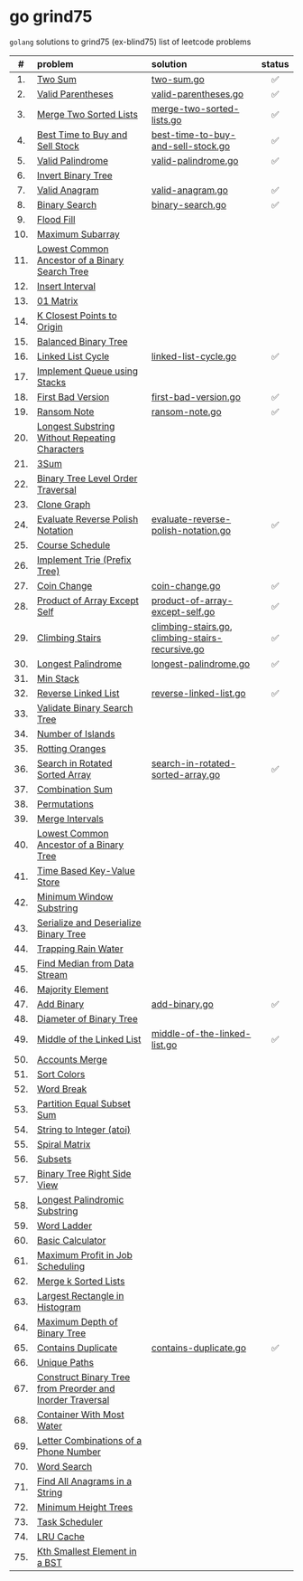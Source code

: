 # go grind75

`golang` solutions to grind75 (ex-blind75) list of leetcode problems

|  #  | problem                                                                                                                                              | solution                                                                                                                                                                                         | status |
| :-: | :--------------------------------------------------------------------------------------------------------------------------------------------------- | :----------------------------------------------------------------------------------------------------------------------------------------------------------------------------------------------- | :----: |
| 1.  | [Two Sum](https://leetcode.com/problems/two-sum/)                                                                                                    | [two-sum.go](https://github.com/shdq/go-grind75/blob/main/two-sum.go)                                                                                                                            |   ✅   |
| 2.  | [Valid Parentheses](https://leetcode.com/problems/valid-parentheses)                                                                                 | [valid-parentheses.go](https://github.com/shdq/go-grind75/blob/main/valid-parentheses.go)                                                                                                        |   ✅   |
| 3.  | [Merge Two Sorted Lists](https://leetcode.com/problems/merge-two-sorted-lists)                                                                       | [merge-two-sorted-lists.go](https://github.com/shdq/go-grind75/blob/main/merge-two-sorted-lists.go)                                                                                              |   ✅   |
| 4.  | [Best Time to Buy and Sell Stock](https://leetcode.com/problems/best-time-to-buy-and-sell-stock)                                                     | [best-time-to-buy-and-sell-stock.go](https://github.com/shdq/go-grind75/blob/main/best-time-to-buy-and-sell-stock.go)                                                                            |   ✅   |
| 5.  | [Valid Palindrome](https://leetcode.com/problems/valid-palindrome)                                                                                   | [valid-palindrome.go](https://github.com/shdq/go-grind75/blob/main/valid-palindrome.go)                                                                                                          |   ✅   |
| 6.  | [Invert Binary Tree](https://leetcode.com/problems/invert-binary-tree)                                                                               |                                                                                                                                                                                                  |        |
| 7.  | [Valid Anagram](https://leetcode.com/problems/valid-anagram)                                                                                         | [valid-anagram.go](https://github.com/shdq/go-grind75/blob/main/valid-anagram.go)                                                                                                                |   ✅   |
| 8.  | [Binary Search](https://leetcode.com/problems/binary-search)                                                                                         | [binary-search.go](https://github.com/shdq/go-grind75/blob/main/binary-search.go)                                                                                                                |   ✅   |
| 9.  | [Flood Fill](https://leetcode.com/problems/flood-fill)                                                                                               |                                                                                                                                                                                                  |        |
| 10. | [Maximum Subarray](https://leetcode.com/problems/maximum-subarray)                                                                                   |                                                                                                                                                                                                  |        |
| 11. | [Lowest Common Ancestor of a Binary Search Tree](https://leetcode.com/problems/lowest-common-ancestor-of-a-binary-search-tree)                       |                                                                                                                                                                                                  |        |
| 12. | [Insert Interval](https://leetcode.com/problems/insert-interval)                                                                                     |                                                                                                                                                                                                  |        |
| 13. | [01 Matrix](https://leetcode.com/problems/01-matrix)                                                                                                 |                                                                                                                                                                                                  |        |
| 14. | [K Closest Points to Origin](https://leetcode.com/problems/k-closest-points-to-origin)                                                               |                                                                                                                                                                                                  |        |
| 15. | [Balanced Binary Tree](https://leetcode.com/problems/balanced-binary-tree)                                                                           |                                                                                                                                                                                                  |        |
| 16. | [Linked List Cycle](https://leetcode.com/problems/linked-list-cycle)                                                                                 | [linked-list-cycle.go](https://github.com/shdq/go-grind75/blob/main/linked-list-cycle.go)                                                                                                        |   ✅   |
| 17. | [Implement Queue using Stacks](https://leetcode.com/problems/implement-queue-using-stacks)                                                           |                                                                                                                                                                                                  |        |
| 18. | [First Bad Version](https://leetcode.com/problems/first-bad-version)                                                                                 | [first-bad-version.go](https://github.com/shdq/go-grind75/blob/main/first-bad-version.go)                                                                                                        |   ✅   |
| 19. | [Ransom Note](https://leetcode.com/problems/ransom-note/)                                                                                            | [ransom-note.go](https://github.com/shdq/go-grind75/blob/main/ransom-note.go)                                                                                                                    |   ✅   |
| 20. | [Longest Substring Without Repeating Characters](https://leetcode.com/problems/longest-substring-without-repeating-characters)                       |                                                                                                                                                                                                  |        |
| 21. | [3Sum](https://leetcode.com/problems/3sum)                                                                                                           |                                                                                                                                                                                                  |        |
| 22. | [Binary Tree Level Order Traversal](https://leetcode.com/problems/binary-tree-level-order-traversal)                                                 |                                                                                                                                                                                                  |        |
| 23. | [Clone Graph](https://leetcode.com/problems/clone-graph)                                                                                             |                                                                                                                                                                                                  |        |
| 24. | [Evaluate Reverse Polish Notation](https://leetcode.com/problems/evaluate-reverse-polish-notation)                                                   | [evaluate-reverse-polish-notation.go](https://github.com/shdq/go-grind75/blob/main/eevaluate-reverse-polish-notation.go)                                                                         |   ✅   |
| 25. | [Course Schedule](https://leetcode.com/problems/course-schedule)                                                                                     |                                                                                                                                                                                                  |        |
| 26. | [Implement Trie (Prefix Tree)](https://leetcode.com/problems/implement-trie-prefix-tree)                                                             |                                                                                                                                                                                                  |        |
| 27. | [Coin Change](https://leetcode.com/problems/coin-change)                                                                                             | [coin-change.go](https://github.com/shdq/go-grind75/blob/main/coin-change.go)                                                                                                                    |   ✅   |
| 28. | [Product of Array Except Self](https://leetcode.com/problems/product-of-array-except-self)                                                           | [product-of-array-except-self.go](https://github.com/shdq/go-grind75/blob/main/product-of-array-except-self.go)                                                                                  |   ✅   |
| 29. | [Climbing Stairs](https://leetcode.com/problems/climbing-stairs)                                                                                     | [climbing-stairs.go](https://github.com/shdq/go-grind75/blob/main/climbing-stairs.go), [climbing-stairs-recursive.go](https://github.com/shdq/go-grind75/blob/main/climbing-stairs-recursive.go) |   ✅   |
| 30. | [Longest Palindrome](https://leetcode.com/problems/longest-palindrome)                                                                               | [longest-palindrome.go](https://github.com/shdq/go-grind75/blob/main/longest-palindrome.go)                                                                                                      |   ✅   |
| 31. | [Min Stack](https://leetcode.com/problems/min-stack)                                                                                                 |                                                                                                                                                                                                  |        |
| 32. | [Reverse Linked List](https://leetcode.com/problems/reverse-linked-list)                                                                             | [reverse-linked-list.go](https://github.com/shdq/go-grind75/blob/main/reverse-linked-list.go)                                                                                                    |   ✅   |
| 33. | [Validate Binary Search Tree](https://leetcode.com/problems/validate-binary-search-tree)                                                             |                                                                                                                                                                                                  |        |
| 34. | [Number of Islands](https://leetcode.com/problems/number-of-islands)                                                                                 |                                                                                                                                                                                                  |        |
| 35. | [Rotting Oranges](https://leetcode.com/problems/rotting-oranges)                                                                                     |                                                                                                                                                                                                  |        |
| 36. | [Search in Rotated Sorted Array](https://leetcode.com/problems/search-in-rotated-sorted-array)                                                       | [search-in-rotated-sorted-array.go](https://github.com/shdq/go-grind75/blob/main/search-in-rotated-sorted-array.go)                                                                              |   ✅   |
| 37. | [Combination Sum](https://leetcode.com/problems/combination-sum)                                                                                     |                                                                                                                                                                                                  |        |
| 38. | [Permutations](https://leetcode.com/problems/permutations)                                                                                           |                                                                                                                                                                                                  |        |
| 39. | [Merge Intervals](https://leetcode.com/problems/merge-intervals)                                                                                     |                                                                                                                                                                                                  |        |
| 40. | [Lowest Common Ancestor of a Binary Tree](https://leetcode.com/problems/lowest-common-ancestor-of-a-binary-tree)                                     |                                                                                                                                                                                                  |        |
| 41. | [Time Based Key-Value Store](https://leetcode.com/problems/time-based-key-value-store)                                                               |                                                                                                                                                                                                  |        |
| 42. | [Minimum Window Substring](https://leetcode.com/problems/minimum-window-substring)                                                                   |                                                                                                                                                                                                  |        |
| 43. | [Serialize and Deserialize Binary Tree](https://leetcode.com/problems/serialize-and-deserialize-binary-tree)                                         |                                                                                                                                                                                                  |        |
| 44. | [Trapping Rain Water](https://leetcode.com/problems/trapping-rain-water)                                                                             |                                                                                                                                                                                                  |        |
| 45. | [Find Median from Data Stream](https://leetcode.com/problems/find-median-from-data-stream)                                                           |                                                                                                                                                                                                  |        |
| 46. | [Majority Element](https://leetcode.com/problems/majority-element)                                                                                   |                                                                                                                                                                                                  |        |
| 47. | [Add Binary](https://leetcode.com/problems/add-binary)                                                                                               | [add-binary.go](https://github.com/shdq/go-grind75/blob/main/add-binary.go)                                                                                                                      |   ✅   |
| 48. | [Diameter of Binary Tree](https://leetcode.com/problems/diameter-of-binary-tree)                                                                     |                                                                                                                                                                                                  |        |
| 49. | [Middle of the Linked List](https://leetcode.com/problems/middle-of-the-linked-list)                                                                 | [middle-of-the-linked-list.go](https://github.com/shdq/go-grind75/blob/main/middle-of-the-linked-list.go)                                                                                        |   ✅   |
| 50. | [Accounts Merge](https://leetcode.com/problems/accounts-merge)                                                                                       |                                                                                                                                                                                                  |        |
| 51. | [Sort Colors](https://leetcode.com/problems/sort-colors)                                                                                             |                                                                                                                                                                                                  |        |
| 52. | [Word Break](https://leetcode.com/problems/word-break)                                                                                               |                                                                                                                                                                                                  |        |
| 53. | [Partition Equal Subset Sum](https://leetcode.com/problems/partition-equal-subset-sum)                                                               |                                                                                                                                                                                                  |        |
| 54. | [String to Integer (atoi)](https://leetcode.com/problems/string-to-integer-atoi)                                                                     |                                                                                                                                                                                                  |        |
| 55. | [Spiral Matrix](https://leetcode.com/problems/spiral-matrix)                                                                                         |                                                                                                                                                                                                  |        |
| 56. | [Subsets](https://leetcode.com/problems/subsets)                                                                                                     |                                                                                                                                                                                                  |        |
| 57. | [Binary Tree Right Side View](https://leetcode.com/problems/binary-tree-right-side-view)                                                             |                                                                                                                                                                                                  |        |
| 58. | [Longest Palindromic Substring](https://leetcode.com/problems/longest-palindromic-substring)                                                         |                                                                                                                                                                                                  |        |
| 59. | [Word Ladder](https://leetcode.com/problems/word-ladder)                                                                                             |                                                                                                                                                                                                  |        |
| 60. | [Basic Calculator](https://leetcode.com/problems/basic-calculator)                                                                                   |                                                                                                                                                                                                  |        |
| 61. | [Maximum Profit in Job Scheduling](https://leetcode.com/problems/maximum-profit-in-job-scheduling)                                                   |                                                                                                                                                                                                  |        |
| 62. | [Merge k Sorted Lists](https://leetcode.com/problems/merge-k-sorted-lists)                                                                           |                                                                                                                                                                                                  |        |
| 63. | [Largest Rectangle in Histogram](https://leetcode.com/problems/largest-rectangle-in-histogram)                                                       |                                                                                                                                                                                                  |        |
| 64. | [Maximum Depth of Binary Tree](https://leetcode.com/problems/maximum-depth-of-binary-tree)                                                           |                                                                                                                                                                                                  |        |
| 65. | [Contains Duplicate](https://leetcode.com/problems/contains-duplicate)                                                                               | [contains-duplicate.go](https://github.com/shdq/go-grind75/blob/main/contains-duplicate.go)                                                                                                      |   ✅   |
| 66. | [Unique Paths](https://leetcode.com/problems/unique-paths)                                                                                           |                                                                                                                                                                                                  |        |
| 67. | [Construct Binary Tree from Preorder and Inorder Traversal](https://leetcode.com/problems/construct-binary-tree-from-preorder-and-inorder-traversal) |                                                                                                                                                                                                  |        |
| 68. | [Container With Most Water](https://leetcode.com/problems/container-with-most-water)                                                                 |                                                                                                                                                                                                  |        |
| 69. | [Letter Combinations of a Phone Number](https://leetcode.com/problems/letter-combinations-of-a-phone-number)                                         |                                                                                                                                                                                                  |        |
| 70. | [Word Search](https://leetcode.com/problems/word-search)                                                                                             |                                                                                                                                                                                                  |        |
| 71. | [Find All Anagrams in a String](https://leetcode.com/problems/find-all-anagrams-in-a-string)                                                         |                                                                                                                                                                                                  |        |
| 72. | [Minimum Height Trees](https://leetcode.com/problems/minimum-height-trees)                                                                           |                                                                                                                                                                                                  |        |
| 73. | [Task Scheduler](https://leetcode.com/problems/task-scheduler)                                                                                       |                                                                                                                                                                                                  |        |
| 74. | [LRU Cache](https://leetcode.com/problems/lru-cache)                                                                                                 |                                                                                                                                                                                                  |        |
| 75. | [Kth Smallest Element in a BST](https://leetcode.com/problems/kth-smallest-element-in-a-bst)                                                         |                                                                                                                                                                                                  |        |
